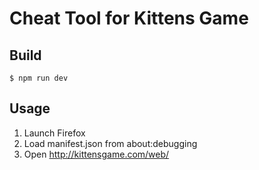 # Cheat Tool for Kittens Game
## Build
```shell
$ npm run dev
```

## Usage
1. Launch Firefox
1. Load manifest.json from about:debugging
1. Open http://kittensgame.com/web/
